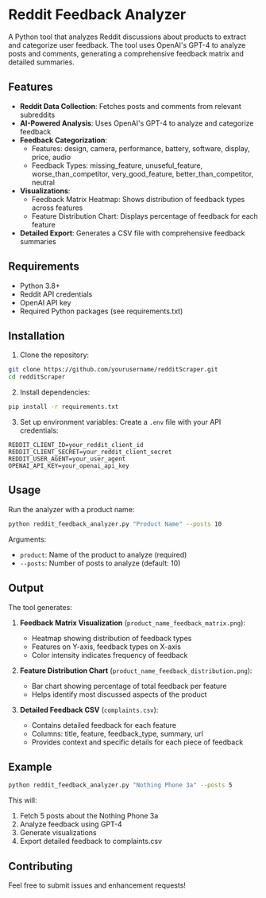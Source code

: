 # Reddit Feedback Analyzer

A Python tool that analyzes Reddit discussions about products to extract and categorize user feedback. The tool uses OpenAI's GPT-4 to analyze posts and comments, generating a comprehensive feedback matrix and detailed summaries.

## Features

- **Reddit Data Collection**: Fetches posts and comments from relevant subreddits
- **AI-Powered Analysis**: Uses OpenAI's GPT-4 to analyze and categorize feedback
- **Feedback Categorization**: 
  - Features: design, camera, performance, battery, software, display, price, audio
  - Feedback Types: missing_feature, unuseful_feature, worse_than_competitor, very_good_feature, better_than_competitor, neutral
- **Visualizations**:
  - Feedback Matrix Heatmap: Shows distribution of feedback types across features
  - Feature Distribution Chart: Displays percentage of feedback for each feature
- **Detailed Export**: Generates a CSV file with comprehensive feedback summaries

## Requirements

- Python 3.8+
- Reddit API credentials
- OpenAI API key
- Required Python packages (see requirements.txt)

## Installation

1. Clone the repository:
```bash
git clone https://github.com/yourusername/redditScraper.git
cd redditScraper
```

2. Install dependencies:
```bash
pip install -r requirements.txt
```

3. Set up environment variables:
Create a `.env` file with your API credentials:
```
REDDIT_CLIENT_ID=your_reddit_client_id
REDDIT_CLIENT_SECRET=your_reddit_client_secret
REDDIT_USER_AGENT=your_user_agent
OPENAI_API_KEY=your_openai_api_key
```

## Usage

Run the analyzer with a product name:

```bash
python reddit_feedback_analyzer.py "Product Name" --posts 10
```

Arguments:
- `product`: Name of the product to analyze (required)
- `--posts`: Number of posts to analyze (default: 10)

## Output

The tool generates:

1. **Feedback Matrix Visualization** (`product_name_feedback_matrix.png`):
   - Heatmap showing distribution of feedback types
   - Features on Y-axis, feedback types on X-axis
   - Color intensity indicates frequency of feedback

2. **Feature Distribution Chart** (`product_name_feedback_distribution.png`):
   - Bar chart showing percentage of total feedback per feature
   - Helps identify most discussed aspects of the product

3. **Detailed Feedback CSV** (`complaints.csv`):
   - Contains detailed feedback for each feature
   - Columns: title, feature, feedback_type, summary, url
   - Provides context and specific details for each piece of feedback

## Example

```bash
python reddit_feedback_analyzer.py "Nothing Phone 3a" --posts 5
```

This will:
1. Fetch 5 posts about the Nothing Phone 3a
2. Analyze feedback using GPT-4
3. Generate visualizations
4. Export detailed feedback to complaints.csv

## Contributing

Feel free to submit issues and enhancement requests! 